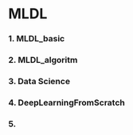 # MLDL

### 1. MLDL_basic

### 2. MLDL_algoritm

### 3. Data Science

### 4. DeepLearningFromScratch

### 5. 
